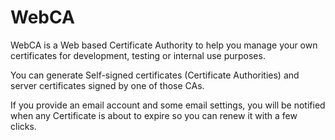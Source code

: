 WebCA
=====

WebCA is a Web based Certificate Authority to help you manage your own certificates for development, testing or internal use purposes.

You can generate Self-signed certificates (Certificate Authorities) and server certificates signed by one of those CAs.

If you provide an email account and some email settings, you will be notified when any Certificate is about to expire so you can renew it with a few clicks.